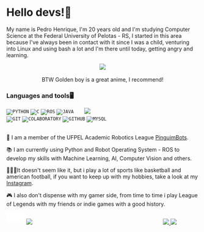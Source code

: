 # Hello devs!🖖
My name is Pedro Henrique, I'm 20 years old and I'm studying Computer Science at the Federal University of Pelotas - RS, I started in this area because I've always been in contact with it since I was a child, venturing into Linux and using bash a lot and I'm there until today, getting angry and learning.

<p align="center">
  <img src="https://media.tenor.com/D2H0hPltOdYAAAAd/golden-boy-fake-keyboard-programing-coding-paper-book.gif" width="450">
</p>
 <p align = "center"> BTW Golden boy is a great anime, I recommend!</p>


### Languages and tools🖥️
<img width="300px" align="right" src="https://user-images.githubusercontent.com/81587883/229560363-1bd75beb-91d4-4cdf-8d8a-48c345628fe5.png">
<code><img width="40px" src="https://cdn.jsdelivr.net/gh/devicons/devicon/icons/python/python-original.svg" title = "PYTHON"/></code>
<code><img width="40px" src="https://cdn.jsdelivr.net/gh/devicons/devicon/icons/c/c-original.svg" title = "C"/></code>
<code><img width="36px" src="https://www.vectorlogo.zone/logos/ros/ros-icon.svg" title = "ROS"/></code>
<code><img width="40px" src="https://cdn.jsdelivr.net/gh/devicons/devicon/icons/java/java-original.svg" title = "JAVA"/></code>
<code><img width="40px" src="https://cdn.jsdelivr.net/gh/devicons/devicon/icons/git/git-original.svg" title = "GIT"/></code>
<code><img width="65px" src="https://upload.wikimedia.org/wikipedia/commons/d/d0/Google_Colaboratory_SVG_Logo.svg" title = "COLABORATORY"/></code>
<code><img width="40px" src="https://cdn.jsdelivr.net/gh/devicons/devicon/icons/github/github-original.svg" title = "GITHUB"/></code>
<code><img width="40px" src="https://cdn.jsdelivr.net/gh/devicons/devicon/icons/mysql/mysql-original.svg" title = "MYSQL"/></code>

</br>
</br>

<div display="inline-block">
 <p align="left">🐧 I am a member of the UFPEL Academic Robotics League <a href="https://www.instagram.com/pinguimbots/">PinguimBots</a>.</p>
 <p align="left">📚 I am currently using Python and Robot Operating System - ROS to develop my skills with Machine Learning, AI, Computer Vision and others.</p>
 <p align="left">🏃🏾‍♂️It doesn't seem like it, but i play a lot of sports like basketball and american football, if you want to keep up with my hobbies, take a look at my <a href="https://www.instagram.com/pedrohenli/">Instagram</a>.
 <p align="left">🎮 I also don't dispense with my gamer side, from time to time i play League of Legends with my friends or indie games with a good history.
 </p>
</div>

<a href="https://www.instagram.com/pedrohenli/" target="_blank"><img align="left" alt="Instagram" width="26px" src="https://github.com/Aakarsh-B/trying-repos/blob/master/insta.svg" />
<a href="https://www.linkedin.com/in/pedro-henrique-l-359a4b13b/" target="_blank"><img align="left" alt="LinkedIn" width="26px" src="https://github.com/Aakarsh-B/trying-repos/blob/master/linkedin.svg" />

##
<img width="300px" align="left" src="https://user-images.githubusercontent.com/81587883/229621452-0adebd93-dfe5-4b94-ad14-3e41c337c495.png">
<p align="center">
<a href="https://github.com/pepemesquita">
  <img height="180em" src="https://github-readme-stats.vercel.app/api?username=pepemesquita&theme="/>
  <img height="194em" src="https://github-readme-stats-eight-theta.vercel.app/api/top-langs/?username=pepemesquita&layout=compact&langs_count=8&theme="/>
</a>
</p>
 
